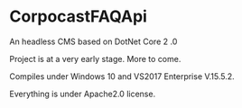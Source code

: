 # CorpocastFAQApi
An headless CMS based on DotNet Core 2
.0

Project is at a very early stage. More to come.

Compiles under Windows 10 and VS2017 Enterprise V.15.5.2.

Everything is under Apache2.0 license.

